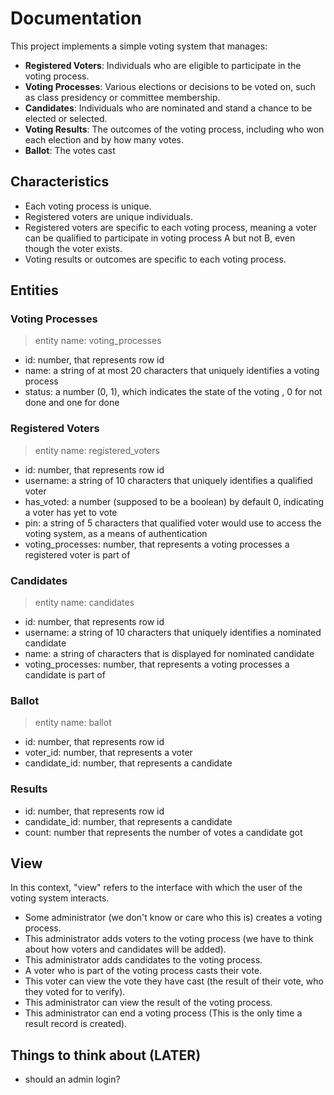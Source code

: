 # Documentation

This project implements a simple voting system that manages:

-   **Registered Voters**: Individuals who are eligible to participate in the voting process.
-   **Voting Processes**: Various elections or decisions to be voted on, such as class presidency or committee membership.
-   **Candidates**: Individuals who are nominated and stand a chance to be elected or selected.
-   **Voting Results**: The outcomes of the voting process, including who won each election and by how many votes.
-   **Ballot**: The votes cast

## Characteristics

-   Each voting process is unique.
-   Registered voters are unique individuals.
-   Registered voters are specific to each voting process, meaning a voter can be qualified to participate in voting process A but not B, even though the voter exists.
-   Voting results or outcomes are specific to each voting process.

## Entities

### Voting Processes

> entity name: voting_processes

-   id: number, that represents row id
-   name: a string of at most 20 characters that uniquely identifies a voting process
-   status: a number (0, 1), which indicates the state of the voting , 0 for not done and one for done

### Registered Voters

> entity name: registered_voters

-   id: number, that represents row id
-   username: a string of 10 characters that uniquely identifies a qualified voter
-   has_voted: a number (supposed to be a boolean) by default 0, indicating a voter has yet to vote
-   pin: a string of 5 characters that qualified voter would use to access the voting system, as a means of authentication
-   voting_processes: number, that represents a voting processes a registered voter is part of

### Candidates

> entity name: candidates

-   id: number, that represents row id
-   username: a string of 10 characters that uniquely identifies a nominated candidate
-   name: a string of characters that is displayed for nominated candidate
-   voting_processes: number, that represents a voting processes a candidate is part of

### Ballot

> entity name: ballot

-   id: number, that represents row id
-   voter_id: number, that represents a voter
-   candidate_id: number, that represents a candidate

### Results

-   id: number, that represents row id
-   candidate_id: number, that represents a candidate
-   count: number that represents the number of votes a candidate got

## View

In this context, "view" refers to the interface with which the user of the voting system interacts.

-   Some administrator (we don't know or care who this is) creates a voting process.
-   This administrator adds voters to the voting process (we have to think about how voters and candidates will be added).
-   This administrator adds candidates to the voting process.
-   A voter who is part of the voting process casts their vote.
-   This voter can view the vote they have cast (the result of their vote, who they voted for to verify).
-   This administrator can view the result of the voting process.
-   This administrator can end a voting process (This is the only time a result record is created).

## Things to think about (LATER)

-   should an admin login?
